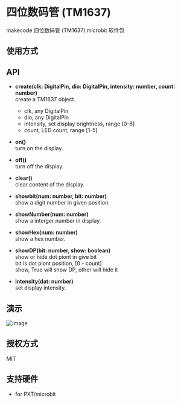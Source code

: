 ﻿# 四位数码管 (TM1637)
makecode 四位数码管 (TM1637) microbit 软件包


## 使用方式

## API

- **create(clk: DigitalPin, dio: DigitalPin, intensity: number, count: number)**  
create a TM1637 object.  
  - clk, any DigitalPin  
  - dio, any DigitalPin  
  - intensity, set display brightness, range [0-8]  
  - count, LED count, range [1-5]  

- **on()**  
turn on the display.  

- **off()**  
turn off the display.  

- **clear()**  
clear content of the display.  

- **showbit(num: number, bit: number)**  
show a digit number in given position.  

- **showNumber(num: number)**  
show a interger number in display.  

- **showHex(num: number)**  
show a hex number.  

- **showDP(bit: number, show: boolean)**  
show or hide dot piont in give bit  
bit is dot piont position, [0 - count]  
show, True will show DP, other will hide it  

- **intensity(dat: number)**  
set display intensity.  

## 演示

![image](https://github.com/zhuning239/TM1637/blob/master/demo.jpg)

## 授权方式  

MIT

## 支持硬件 

* for PXT/microbit


